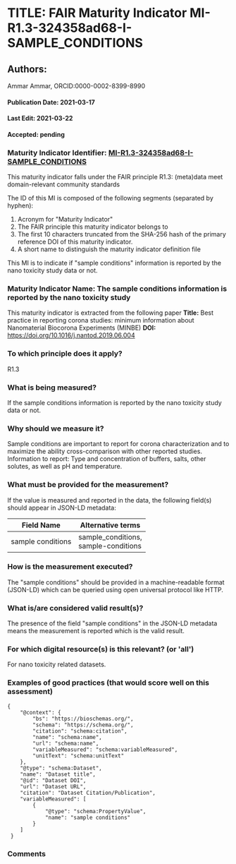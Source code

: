 # TITLE: FAIR Maturity Indicator MI-R1.3-324358ad68-I-SAMPLE_CONDITIONS

## Authors: 
Ammar Ammar, ORCID:0000-0002-8399-8990

#### Publication Date: 2021-03-17
#### Last Edit: 2021-03-22
#### Accepted: pending

### Maturity Indicator Identifier: [MI-R1.3-324358ad68-I-SAMPLE_CONDITIONS](https://w3id.org/fair/maturity_indicator/terms/Gen2/MI-R1.3-324358ad68-I-SAMPLE_CONDITIONS)

This maturity indicator falls under the FAIR principle R1.3:
(meta)data meet domain-relevant community standards

The ID of this MI is composed of the following segments (separated by hyphen):
1. Acronym for "Maturity Indicator"
1. The FAIR principle this maturity indicator belongs to
1. The first 10 characters truncated from the SHA-256 hash of the primary reference DOI of this maturity indicator.
1. A short name to distinguish the maturity indicator definition file

This MI is to indicate if "sample conditions" information is reported by the nano toxicity study data or not.

### Maturity Indicator Name:  The sample conditions information is reported by the nano toxicity study

This maturity indicator is extracted from the following paper 
**Title:** Best practice in reporting corona studies: minimum information about Nanomaterial Biocorona Experiments (MINBE)
**DOI:** https://doi.org/10.1016/j.nantod.2019.06.004

### To which principle does it apply?  
R1.3

### What is being measured?
If the sample conditions information is reported by the nano toxicity study data or not.

### Why should we measure it?
Sample conditions are important to report for corona characterization and
to maximize the ability cross-comparison with other reported studies. Information to report:
Type and concentration of buffers, salts, other solutes, as well as pH and temperature.

### What must be provided for the measurement?
If the value is measured and reported in the data, the following field(s) should appear in JSON-LD metadata: 

| Field Name          | Alternative terms            |
| ------------------- | ---------------------------- |
| sample conditions   | sample_conditions,<br>sample-conditions  |

### How is the measurement executed?
The "sample conditions" should be provided in a machine-readable format (JSON-LD) which can be queried using open universal protocol like HTTP.

### What is/are considered valid result(s)?
The presence of the field "sample conditions" in the JSON-LD metadata means the measurement is reported which is the valid result.

### For which digital resource(s) is this relevant? (or 'all')
For nano toxicity related datasets.  

### Examples of good practices (that would score well on this assessment)
```{json}
{
 	"@context": {
 		"bs": "https://bioschemas.org/",
 		"schema": "https://schema.org/",
 		"citation": "schema:citation",
 		"name": "schema:name",
 		"url": "schema:name",
 		"variableMeasured": "schema:variableMeasured",
 		"unitText": "schema:unitText"
 	},
 	"@type": "schema:Dataset",
 	"name": "Dataset title",
 	"@id": "Dataset DOI",
 	"url": "Dataset URL",
 	"citation": "Dataset Citation/Publication",
 	"variableMeasured": [
 		{
 			"@type": "schema:PropertyValue",
 			"name": "sample conditions"
 		}
 	]
 }
```

### Comments

